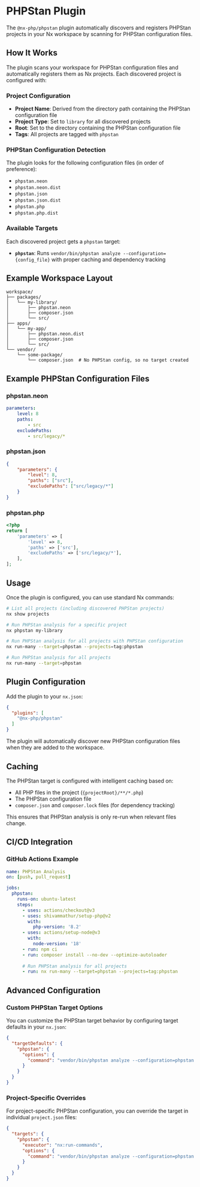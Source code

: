 # PHPStan Plugin

The `@nx-php/phpstan` plugin automatically discovers and registers PHPStan projects in your Nx workspace by scanning for PHPStan configuration files.

## How It Works

The plugin scans your workspace for PHPStan configuration files and automatically registers them as Nx projects. Each discovered project is configured with:

### Project Configuration
- **Project Name**: Derived from the directory path containing the PHPStan configuration file
- **Project Type**: Set to `library` for all discovered projects
- **Root**: Set to the directory containing the PHPStan configuration file
- **Tags**: All projects are tagged with `phpstan`

### PHPStan Configuration Detection

The plugin looks for the following configuration files (in order of preference):
- `phpstan.neon`
- `phpstan.neon.dist` 
- `phpstan.json`
- `phpstan.json.dist`
- `phpstan.php`
- `phpstan.php.dist`

### Available Targets

Each discovered project gets a `phpstan` target:

- **`phpstan`**: Runs `vendor/bin/phpstan analyze --configuration={config_file}` with proper caching and dependency tracking

## Example Workspace Layout

```
workspace/
├── packages/
│   └── my-library/
│       ├── phpstan.neon
│       ├── composer.json
│       └── src/
├── apps/
│   └── my-app/
│       ├── phpstan.neon.dist
│       ├── composer.json
│       └── src/
└── vendor/
    └── some-package/
        └── composer.json  # No PHPStan config, so no target created
```

## Example PHPStan Configuration Files

### phpstan.neon
```yaml
parameters:
    level: 8
    paths:
        - src
    excludePaths:
        - src/legacy/*
```

### phpstan.json
```json
{
    "parameters": {
        "level": 8,
        "paths": ["src"],
        "excludePaths": ["src/legacy/*"]
    }
}
```

### phpstan.php
```php
<?php
return [
    'parameters' => [
        'level' => 8,
        'paths' => ['src'],
        'excludePaths' => ['src/legacy/*'],
    ],
];
```

## Usage

Once the plugin is configured, you can use standard Nx commands:

```bash
# List all projects (including discovered PHPStan projects)
nx show projects

# Run PHPStan analysis for a specific project
nx phpstan my-library

# Run PHPStan analysis for all projects with PHPStan configuration
nx run-many --target=phpstan --projects=tag:phpstan

# Run PHPStan analysis for all projects
nx run-many --target=phpstan
```

## Plugin Configuration

Add the plugin to your `nx.json`:

```json
{
  "plugins": [
    "@nx-php/phpstan"
  ]
}
```

The plugin will automatically discover new PHPStan configuration files when they are added to the workspace.

## Caching

The PHPStan target is configured with intelligent caching based on:
- All PHP files in the project (`{projectRoot}/**/*.php`)
- The PHPStan configuration file
- `composer.json` and `composer.lock` files (for dependency tracking)

This ensures that PHPStan analysis is only re-run when relevant files change.

## CI/CD Integration

### GitHub Actions Example

```yaml
name: PHPStan Analysis
on: [push, pull_request]

jobs:
  phpstan:
    runs-on: ubuntu-latest
    steps:
      - uses: actions/checkout@v3
      - uses: shivammathur/setup-php@v2
        with:
          php-version: '8.2'
      - uses: actions/setup-node@v3
        with:
          node-version: '18'
      - run: npm ci
      - run: composer install --no-dev --optimize-autoloader
      
      # Run PHPStan analysis for all projects
      - run: nx run-many --target=phpstan --projects=tag:phpstan
```

## Advanced Configuration

### Custom PHPStan Target Options

You can customize the PHPStan target behavior by configuring target defaults in your `nx.json`:

```json
{
  "targetDefaults": {
    "phpstan": {
      "options": {
        "command": "vendor/bin/phpstan analyze --configuration=phpstan.neon --memory-limit=1G"
      }
    }
  }
}
```

### Project-Specific Overrides

For project-specific PHPStan configuration, you can override the target in individual `project.json` files:

```json
{
  "targets": {
    "phpstan": {
      "executor": "nx:run-commands",
      "options": {
        "command": "vendor/bin/phpstan analyze --configuration=phpstan.neon --level=max"
      }
    }
  }
}
```
